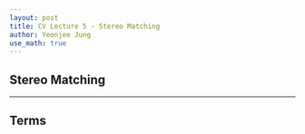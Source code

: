 ```yaml
---
layout: post
title: CV Lecture 5 - Stereo Matching
author: Yeonjee Jung
use_math: true
---
```


## Stereo Matching

---
## Terms
